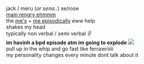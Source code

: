 jack / meru (*or sena..*) xe/rose  
[main rengry ehmmm](https://rentry.org/scenario_liar)  
the [me's](https://txti.es/lastwish) + [me episodically](https://ensemble-stars.fandom.com/wiki/Izumi_Sena) eww help  
shakes my head  
typically non verbal / semi verbal ✌  
**im havinh a bpd episode atm im going to explode** ![](https://cdn.discordapp.com/attachments/729124835296280689/1087785064059916319/image.png)  
pull up in the whip and go fast like ferrawriiiii  
my personality changes every minute dont talk about it
